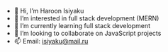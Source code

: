 - 👋 Hi, I’m Haroon Isiyaku
- 👀 I’m interested in full stack development (MERN)
- 🌱 I’m currently learning full stack development
- 💞️ I’m looking to collaborate on JavaScript projects
- 📫 Email: isiyaku@mail.ru
<!---
textbook-haroon/textbook-haroon is a ✨ special ✨ repository because its `README.md` (this file) appears on your GitHub profile.
You can click the Preview link to take a look at your changes.
--->
